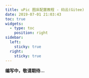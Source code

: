 ```yaml
---
title: uPic 图床配置教程 - 码云(Gitee)
date: 2019-07-01 21:03:43
toc: true
widgets:
  - type: toc
    position: right
sidebar:
  left:
    sticky: true
  right:
    sticky: true
---
```


**编写中，敬请期待...**
